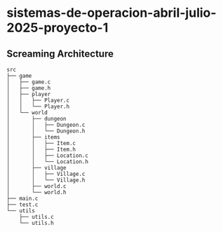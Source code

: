# sistemas-de-operacion-abril-julio-2025-proyecto-1



## Screaming Architecture

```
src
├── game
│   ├── game.c
│   ├── game.h
│   ├── player
│   │   ├── Player.c
│   │   └── Player.h
│   └── world
│       ├── dungeon
│       │   ├── Dungeon.c
│       │   └── Dungeon.h
│       ├── items
│       │   ├── Item.c
│       │   ├── Item.h
│       │   ├── Location.c
│       │   └── Location.h
│       ├── village
│       │   ├── Village.c
│       │   └── Village.h
│       ├── world.c
│       └── world.h
├── main.c
├── test.c
└── utils
    ├── utils.c
    └── utils.h
```